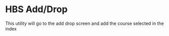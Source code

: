 # HBS Add/Drop
This utility will go to the add drop screen and add the course selected in the index
